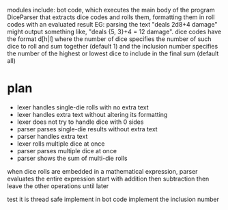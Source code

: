 modules include:
bot code, which executes the main body of the program
DiceParser that extracts dice codes and rolls them, formatting them in roll codes with an evaluated result
EG: parsing the text "deals 2d8+4 damage" might output something like, "deals {5, 3}+4 = 12 damage".
dice codes have the format <numDice>d<numSides>[h|l]<inclusion number>
where the number of dice specifies the number of such dice to roll and sum together (default 1)
and the inclusion number specifies the number of the highest or lowest dice to include in the final sum (default all)


# plan
- lexer handles single-die rolls with no extra text
- lexer handles extra text without altering its formatting
- lexer does not try to handle dice with 0 sides
- parser parses single-die results without extra text
- parser handles extra text
- lexer rolls multiple dice at once
- parser parses multiple dice at once
- parser shows the sum of multi-die rolls

when dice rolls are embedded in a mathematical expression, parser evaluates the entire expression
start with addition
then subtraction
then leave the other operations until later

test it is thread safe
implement in bot code
implement the inclusion number
